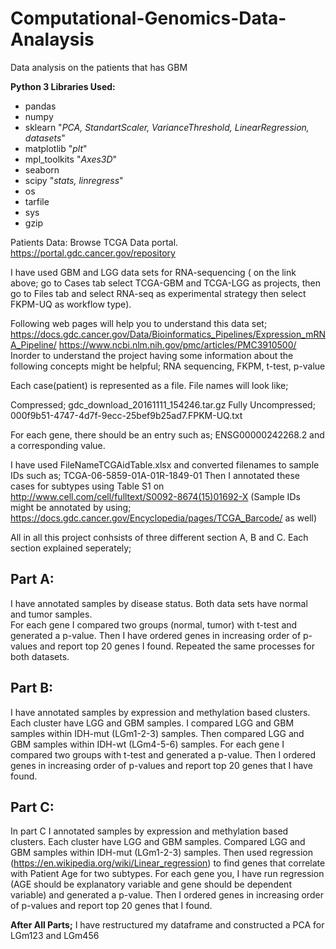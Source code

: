 # Computational-Genomics-Data-Analaysis
Data analysis on the patients that has GBM

**Python 3 Libraries Used:**
* pandas
* numpy
* sklearn "*PCA, StandartScaler, VarianceThreshold, LinearRegression, datasets*"
* matplotlib "*plt*"
* mpl_toolkits "*Axes3D*"
* seaborn
* scipy "*stats, linregress*"
* os
* tarfile
* sys
* gzip

Patients Data:
Browse TCGA Data portal. https://portal.gdc.cancer.gov/repository

I have used GBM and LGG data sets for RNA-sequencing ( on the link above; go to Cases tab select TCGA-GBM and TCGA-LGG as projects, then go to Files tab and select RNA-seq as experimental strategy then select FKPM-UQ as workflow type). 

Following web pages will help you to understand this data set; 
https://docs.gdc.cancer.gov/Data/Bioinformatics_Pipelines/Expression_mRNA_Pipeline/
https://www.ncbi.nlm.nih.gov/pmc/articles/PMC3910500/
Inorder to understand the project having some information about the following concepts might be helpful; RNA sequencing, FKPM, t-test, p-value 

Each case(patient) is represented as a file. File names will look like;

Compressed; gdc_download_20161111_154246.tar.gz
Fully Uncompressed; 000f9b51-4747-4d7f-9ecc-25bef9b25ad7.FPKM-UQ.txt

For each gene, there should be an entry such as; ENSG00000242268.2 and a corresponding value.

I have used FileNameTCGAidTable.xlsx and converted filenames to sample IDs such as; TCGA-06-5859-01A-01R-1849-01
Then I annotated these cases for subtypes using Table S1 on http://www.cell.com/cell/fulltext/S0092-8674(15)01692-X
(Sample IDs might be annotated by using; https://docs.gdc.cancer.gov/Encyclopedia/pages/TCGA_Barcode/ as well)

All in all this project conhsists of three different section A, B and C. Each section explained seperately;

## Part A:

I have annotated samples by disease status. Both data sets have normal and tumor samples.  
For each gene I compared two groups (normal, tumor) with t-test and generated a p-value. Then I have ordered genes in increasing order of p-values and report top 20 genes I found.
Repeated the same processes for both datasets.

## Part B:

I have annotated samples by expression and methylation based clusters. Each cluster have LGG and GBM samples. I compared LGG and GBM samples within IDH-mut (LGm1-2-3) samples. Then compared LGG and GBM samples within IDH-wt (LGm4-5-6) samples.
For each gene I compared two groups with t-test and generated a p-value. Then I ordered genes in increasing order of p-values and report top 20 genes that I have found.

## Part C:

In part C I annotated samples by expression and methylation based clusters. Each cluster have LGG and GBM samples. Compared LGG and GBM samples within IDH-mut (LGm1-2-3) samples. Then used regression (https://en.wikipedia.org/wiki/Linear_regression) to find genes that correlate with Patient Age for two subtypes. 
For each gene you, I have run regression (AGE should be explanatory variable and gene should be dependent variable) and generated a p-value. Then I ordered genes in increasing order of p-values and report top 20 genes that I found. 

**After All Parts;**
I have restructured my dataframe and constructed a PCA for LGm123 and LGm456


